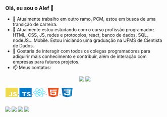### Olá, eu sou o Alef 👋

- 🔭 Atualmente trabalho em outro ramo, PCM, estou em busca de uma transição de carreira.
- 🌱 Atualmente estou estudando com o curso profissão programador: HTML, CSS, JS, redes e protocolos, react, banco de dados, SQL, nodeJS... Mobile. Estou iniciando uma graduação na UFMS de Cientista de Dados.
- 👯 Gostaria de interagir com todos os colegas programadores para adiquirir mais conhecimento e contribuir, além de interação com empresas para futuros projetos.
- 📫 Meus contatos:

<div align="center">
<a href="https://github.com/Alef-Hde-SouzaN">
<img height="180em" src="https://github-readme-stats.vercel.app/api?username=Alef-Hde-SouzaN&show_icons=true&theme=dracula&include_all_commits=true&count_private=true"/>
<img height="180em" src="https://github-readme-stats.vercel.app/api/top-langs/?username=Alef-Hde-SouzaN&layout=compact&langs_count=7&theme=dracula"/>
</div>

<div style="display: inline_block"><br>
<img align="center" alt="Dev-Js" height="30" width="40" src="https://raw.githubusercontent.com/devicons/devicon/master/icons/javascript/javascript-plain.svg">
<img align="center" alt="Dev-Ts" height="30" width="40" src="https://raw.githubusercontent.com/devicons/devicon/master/icons/typescript/typescript-plain.svg">
<img align="center" alt="Dev-React" height="30" width="40" src="https://raw.githubusercontent.com/devicons/devicon/master/icons/react/react-original.svg">
<img align="center" alt="Dev-HTML" height="30" width="40" src="https://raw.githubusercontent.com/devicons/devicon/master/icons/html5/html5-original.svg">
<img align="center" alt="Dev-CSS" height="30" width="40" src="https://raw.githubusercontent.com/devicons/devicon/master/icons/css3/css3-original.svg">


</div>

##

<div>
<a href="https://instagram.com/alef_hd.souza?igshid=ZDdkNTZiNTM=" target="_blank"><img src="https://img.shields.io/badge/-Instagram-%23E4405F?style=for-the-badge&logo=instagram&logoColor=white"></a>
<a href = "mailto:nascimento.souza.1693@gmail.com" target="_blank"><img src="https://img.shields.io/badge/-Gmail-%23333?style=for-the-badge&logo=gmail&logoColor=white"></a>
<a href="https://www.linkedin.com/in/alef-h-de-souza-8771521bb" target="_blank"><img src="https://img.shields.io/badge/-LinkedIn-%230077B5?style=for-the-badge&logo=linkedin&logoColor=white"></a>
<a href="https://api.whatsapp.com/send?phone=5567992158052" target="_blank"><img src="https://img.shields.io/badge/WhatsApp-25D366?style=for-the-badge&logo=whatsapp&logoColor=white"></a>



</div>
